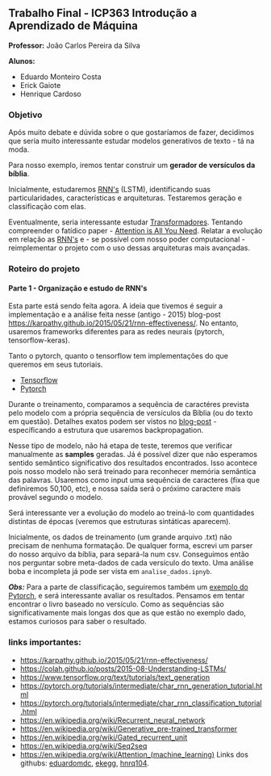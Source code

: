 ## Trabalho Final - ICP363 Introdução a Aprendizado de Máquina

**Professor:** João Carlos Pereira da Silva

**Alunos:** 
- Eduardo Monteiro Costa
- Erick Gaiote
- Henrique Cardoso

### Objetivo
Após muito debate e dúvida sobre o que gostaríamos de fazer, decidimos que seria muito interessante estudar modelos generativos de texto - tá na moda.

Para nosso exemplo, iremos tentar construir um
**gerador de versículos da bíblia**.

Inicialmente, estudaremos [RNN's](https://en.wikipedia.org/wiki/Recurrent_neural_network) (LSTM), identificando suas particularidades, características e arquiteturas. Testaremos geração e classificação com elas.

Eventualmente, seria interessante estudar [Transformadores](https://en.wikipedia.org/wiki/Transformer_(deep_learning_architecture)). Tentando compreender o fatídico paper - [Attention is All You Need](https://proceedings.neurips.cc/paper/2017/file/3f5ee243547dee91fbd053c1c4a845aa-Paper.pdf). Relatar a evolução em relação as [RNN's](https://en.wikipedia.org/wiki/Recurrent_neural_network) e - se possível com nosso poder computacional - reimplementar o projeto com o uso dessas arquiteturas mais avançadas.

### Roteiro do projeto

#### Parte 1 - Organização e estudo de RNN's
Esta parte está sendo feita agora. A ideia que tivemos é seguir a implementação e a análise feita nesse (antigo - 2015) blog-post https://karpathy.github.io/2015/05/21/rnn-effectiveness/. No entanto, usaremos frameworks diferentes para as redes neurais (pytorch, tensorflow-keras).

Tanto o pytorch, quanto o tensorflow tem implementações do que queremos em seus tutoriais.

- [Tensorflow](https://www.tensorflow.org/text/tutorials/text_generation)
- [Pytorch](https://pytorch.org/tutorials/intermediate/char_rnn_generation_tutorial.html)

Durante o treinamento, comparamos a sequência de caractéres prevista pelo modelo com a própria sequência de versículos da Bíblia (ou do texto em questão). Detalhes exatos podem ser vistos no [blog-post](https://karpathy.github.io/2015/05/21/rnn-effectiveness/) - específicando a estrutura que usaremos backpropagation.

Nesse tipo de modelo, não há etapa de teste, teremos que verificar manualmente as **samples** geradas. Já é possível dizer que não esperamos sentido semântico significativo dos resultados encontrados. Isso acontece pois nosso modelo não será treinado para reconhecer memória semântica das palavras. Usaremos como input uma sequência de caracteres (fixa que definiremos 50,100, etc), e nossa saída será o próximo caractere mais provável segundo o modelo. 

Será interessante ver a evolução do modelo ao treiná-lo com quantidades distintas de épocas (veremos que estruturas sintáticas aparecem).

Inicialmente, os dados de treinamento (um grande arquivo .txt) não precisam de nenhuma formatação. De qualquer forma, escrevi um parser do nosso arquivo da bíblia, para separá-la num csv. Conseguimos então nos perguntar sobre meta-dados de cada versículo do texto. Uma análise boba e incompleta já pode ser vista em `analise_dados.ipnyb`.

***Obs:*** Para a parte de classificação, seguiremos também um [exemplo do Pytorch](https://pytorch.org/tutorials/intermediate/char_rnn_classification_tutorial.html), e será interessante avaliar os resultados. Pensamos em tentar encontrar o livro baseado no versículo. Como as sequências são significativamente mais longas dos que as que estão no exemplo dado, estamos curiosos para saber o resultado.

### links importantes:
- https://karpathy.github.io/2015/05/21/rnn-effectiveness/
- https://colah.github.io/posts/2015-08-Understanding-LSTMs/
- https://www.tensorflow.org/text/tutorials/text_generation
- https://pytorch.org/tutorials/intermediate/char_rnn_generation_tutorial.html
- https://pytorch.org/tutorials/intermediate/char_rnn_classification_tutorial.html
- https://en.wikipedia.org/wiki/Recurrent_neural_network
- https://en.wikipedia.org/wiki/Generative_pre-trained_transformer
- https://en.wikipedia.org/wiki/Gated_recurrent_unit
- https://en.wikipedia.org/wiki/Seq2seq
- https://en.wikipedia.org/wiki/Attention_(machine_learning)
Links dos githubs: [eduardomdc](https://github.com/eduardomdc), [ekegg](https://github.com/EkEgg), [hnrq104](https://github.com/hnrq104).